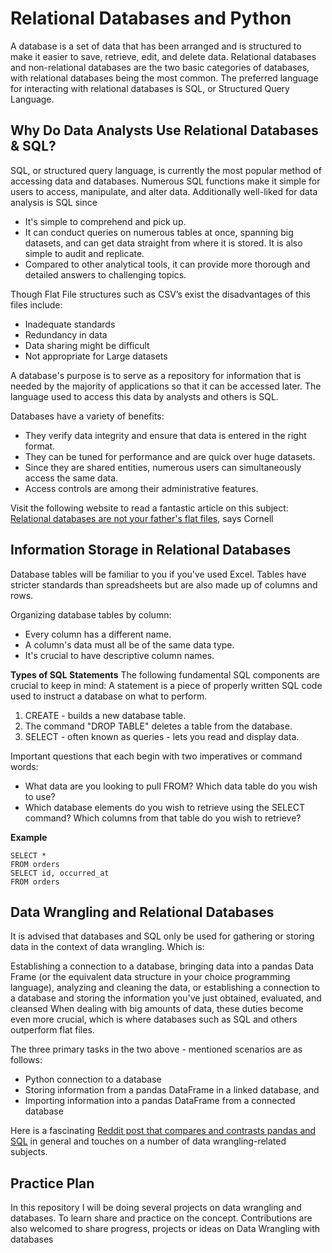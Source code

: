 # Relational Databases and Python

A database is a set of data that has been arranged and is structured to make it easier to save, retrieve, edit, and delete data. Relational databases and non-relational databases are the two basic categories of databases, with relational databases being the most common. The preferred language for interacting with relational databases is SQL, or Structured Query Language.


## Why Do Data Analysts Use Relational Databases & SQL?

SQL, or structured query language, is currently the most popular method of accessing data and databases. Numerous SQL functions make it simple for users to access, manipulate, and alter data. Additionally well-liked for data analysis is SQL since


- It's simple to comprehend and pick up.
- It can conduct queries on numerous tables at once, spanning big datasets, and can get data straight from where it is stored. It is also simple to audit and replicate.
- Compared to other analytical tools, it can provide more thorough and detailed answers to challenging topics.

Though Flat File structures such as CSV’s exist the disadvantages of this files include:

- Inadequate standards
- Redundancy in data
- Data sharing might be difficult
- Not appropriate for Large datasets 

A database's purpose is to serve as a repository for information that is needed by the majority of applications so that it can be accessed later. The language used to access this data by analysts and others is SQL.

Databases have a variety of benefits:


- They verify data integrity and ensure that data is entered in the right format.
- They can be tuned for performance and are quick over huge datasets.
- Since they are shared entities, numerous users can simultaneously access the same data.
- Access controls are among their administrative features.

Visit the following website to read a fantastic article on this subject: [Relational databases are not your father's flat files](https://www.cac.cornell.edu/education/Training/DataAnalysis/RelationalDatabases.pdf), says Cornell


## Information Storage in Relational Databases

Database tables will be familiar to you if you've used Excel. Tables have stricter standards than spreadsheets but are also made up of columns and rows.

Organizing database tables by column:


- Every column has a different name.
- A column's data must all be of the same data type.
- It's crucial to have descriptive column names.

**Types of SQL Statements**
The following fundamental SQL components are crucial to keep in mind:
A statement is a piece of properly written SQL code used to instruct a database on what to perform.


1. CREATE - builds a new database table.
2. The command "DROP TABLE" deletes a table from the database.
3. SELECT - often known as queries - lets you read and display data.

Important questions that each begin with two imperatives or command words:


- What data are you looking to pull FROM? Which data table do you wish to use?
- Which database elements do you wish to retrieve using the SELECT command? Which columns from that table do you wish to retrieve?

**Example**

    SELECT *
    FROM orders
    SELECT id, occurred_at
    FROM orders


## Data Wrangling and Relational Databases

It is advised that databases and SQL only be used for gathering or storing data in the context of data wrangling. Which is:

Establishing a connection to a database, bringing data into a pandas Data Frame (or the equivalent data structure in your choice programming language), analyzing and cleaning the data, or
establishing a connection to a database and storing the information you've just obtained, evaluated, and cleansed
When dealing with big amounts of data, these duties become even more crucial, which is where databases such as SQL and others outperform flat files.

The three primary tasks in the two above - mentioned scenarios are as follows:


- Python connection to a database
- Storing information from a pandas DataFrame in a linked database, and
- Importing information into a pandas DataFrame from a connected database

Here is a fascinating [Reddit post that compares and contrasts pandas and SQL](https://www.reddit.com/r/Python/comments/1tqjt4/why_do_you_use_pandas_instead_of_sql/) in general and touches on a number of data wrangling-related subjects.

## Practice Plan

In this repository I will be doing several projects on data wrangling and databases. To learn share and practice on the concept. 
Contributions are also welcomed to share progress, projects or ideas on Data Wrangling with databases  

